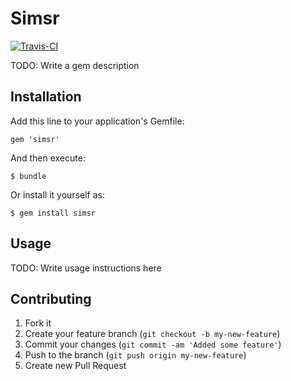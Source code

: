 # Simsr

[![Travis-CI][2]][1]

  [1]: http://travis-ci.org/#!/wursttheke/simsr
  [2]: https://secure.travis-ci.org/wursttheke/simsr.png

TODO: Write a gem description

## Installation

Add this line to your application's Gemfile:

    gem 'simsr'

And then execute:

    $ bundle

Or install it yourself as:

    $ gem install simsr

## Usage

TODO: Write usage instructions here

## Contributing

1. Fork it
2. Create your feature branch (`git checkout -b my-new-feature`)
3. Commit your changes (`git commit -am 'Added some feature'`)
4. Push to the branch (`git push origin my-new-feature`)
5. Create new Pull Request
